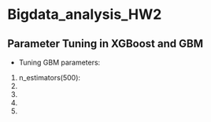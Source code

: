 # Bigdata_analysis_HW2
## Parameter Tuning in XGBoost and GBM

* Tuning GBM parameters: <br> 
1. n_estimators(500):
2. 
3. 
4. 
5. 
